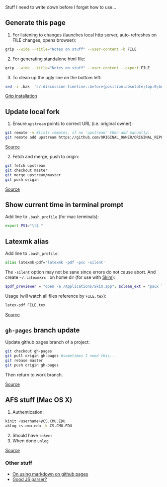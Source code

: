 
Stuff I need to write down before I forget how to use...

## Generate this page

1. For listening to changes (launches local http server, auto-refreshes on FILE changes, opens browser):
  ```bash
  grip --wide --title="Notes on stuff" --user-content -b FILE
  ```

2. For generating standalone html file:
  ```bash
  grip --wide --title="Notes on stuff" --user-content --export FILE
  ```

3. To clean up the ugly line on the bottom left:
  ```bash
  sed -i .bak  's/.discussion-timeline::before{position:absolute;top:0;bottom:0;left:79px;z-index:-1;display:block;width:2px;content:"";background-color:#f3f3f3}/.discussion-timeline::before{position:absolute;top:0;bottom:0;left:79px;z-index:-1;display:block;width:2px;content:"";}/g' FILE
  ```

[Grip installation](https://github.com/joeyespo/grip)

## Update local fork

1. Ensure `upstream` points to correct URL (i.e. original owner):
  ```bash
  git remote -v #lists remotes, if no 'upstream' then add manually:
  git remote add upstream https://github.com/ORIGINAL_OWNER/ORIGINAL_REPOSITORY.git
  ```
[Source](https://help.github.com/articles/configuring-a-remote-for-a-fork/)

2. Fetch and merge, push to origin:
  ```bash
  git fetch upstream
  git checkout master
  git merge upstream/master
  git push origin
  ```
[Source](https://help.github.com/articles/syncing-a-fork/)

## Show current time in terminal prompt

Add line to `.bash_profile` (for mac terminals):
  ```bash
  export PS1="\t$ "
  ```

## Latexmk alias

Add line to `.bash_profile`:
```bash
alias latexmk-pdf='latexmk -pdf -pvc -silent'
```
The `-silent` option may not be sane since errors do not cause abort.
And create `~/.latexmkrc ` on home dir (for use with [Skim](http://skim-app.sourceforge.net/)):
```bash
$pdf_previewer = "open -a /Applications/Skim.app"; $clean_ext = "paux lox pdfsync out";
```
Usage (will watch all files reference by `FILE.tex`):
```bash
latex-pdf FILE.tex
```

[Source](http://jon.smajda.com/2008/03/08/latexmk/)

## `gh-pages` branch update

Update github pages branch of a project:
  ```bash
  git checkout gh-pages
  git pull origin gh-pages #sometimes I need this...
  git rebase master
  git push origin gh-pages
  ```
Then return to work branch.

[Source](http://lea.verou.me/2011/10/easily-keep-gh-pages-in-sync-with-master/)


## AFS stuff (Mac OS X)

1. Authentication:
  ```bash
  kinit <username>@CS.CMU.EDU
  aklog cs.cmu.edu -k CS.CMU.EDU
  ```

2. Should have `tokens`
3. When done `unlog`

[Source](http://www.cs.cmu.edu/~help/afs/afs_authentication.html)

### Other stuff

* [On using markdown on github pages](http://stackoverflow.com/questions/15124547/can-i-use-markdown-file-in-github-page)
* [Good JS parser?](http://esprima.org/)
